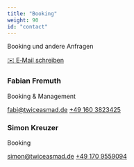```yaml
---
title: "Booking"
weight: 90
id: "contact"
---
```


<div class="contact-intro">
	<p class="contact-lead">Booking und andere Anfragen</p>
	<a class="cta-button" href="mailto:mail@twiceasmad.de">✉️ E‑Mail schreiben</a>  
</div>

<div class="contact-grid">
	<div class="contact-card">
		<h3>Fabian Fremuth</h3>
        <p>Booking & Management</p>
		<a class="contact-link" href="mailto:fabi@twiceasmad.de">fabi@twiceasmad.de</a>
		<a class="contact-link" href="tel:+491603823425">+49 160 3823425</a>
	</div>
	<div class="contact-card">
		<h3>Simon Kreuzer</h3>
        <p>Booking</p>
		<a class="contact-link" href="mailto:simon@twiceasmad.de">simon@twiceasmad.de</a>
		<a class="contact-link" href="tel:+491709559094">+49 170 9559094</a>
	</div>
</div>

